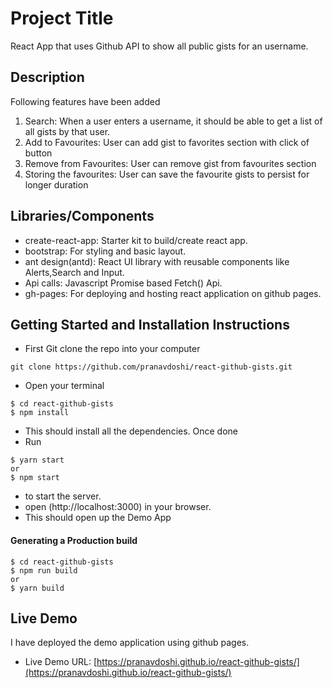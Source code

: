 # Project Title

React App that uses Github API to show all public gists for an username.

## Description

Following features have been added

1. Search: When a user enters a username, it should be able to get a list of all gists by that user.
2. Add to Favourites: User can add gist to favorites section with click of button
3. Remove from Favourites: User can remove gist from favourites section
4. Storing the favourites: User can save the favourite gists to persist for longer duration

## Libraries/Components

- create-react-app: Starter kit to build/create react app.
- bootstrap: For styling and basic layout.
- ant design(antd): React UI library with reusable components like Alerts,Search and Input.
- Api calls: Javascript Promise based Fetch() Api.
- gh-pages: For deploying and hosting react application on github pages.

## Getting Started and Installation Instructions

- First Git clone the repo into your computer

```
git clone https://github.com/pranavdoshi/react-github-gists.git
```

- Open your terminal

```
$ cd react-github-gists
$ npm install
```

- This should install all the dependencies. Once done
- Run

```
$ yarn start
or
$ npm start
```

- to start the server.
- open (http://localhost:3000) in your browser.
- This should open up the Demo App

#### Generating a Production build

```
$ cd react-github-gists
$ npm run build
or
$ yarn build
```

## Live Demo

I have deployed the demo application using github pages.

- Live Demo URL: [https://pranavdoshi.github.io/react-github-gists/](https://pranavdoshi.github.io/react-github-gists/)
